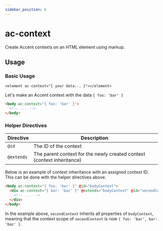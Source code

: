 ```yaml
---
sidebar_position: 6
---
```


# ac-context

Create Accent contexts on an HTML element using markup.

## Usage

### Basic Usage

`<element ac-context="{ your data... }"></element>`

Let's make an Accent context with the data `{ foo: 'bar' }`

```html
<body ac-context="{ foo: 'bar' }">
  <!-- ... -->
</body>
```

### Helper Directives

| Directive  | Description                                                            |
| ---------- | ---------------------------------------------------------------------- |
| `@id`      | The ID of the context                                                  |
| `@extends` | The parent context for the newly created context (context inheritance) |

Below is an example of context inheritance with an assigned context ID. This can be done with the helper directives above.

```html
<body ac-context="{ foo: 'bar' }" @id="bodyContext">
  <div ac-context="{ bar: 'baz' }" @extends="bodyContext" @id="secondContext">
    <!-- ... -->
  </div>
</body>
```

In the example above, `secondContext` inherits all properties of `bodyContext`, meaning that the context scope of `secondContext` is now `{ foo: 'bar', bar: 'baz' }`.

